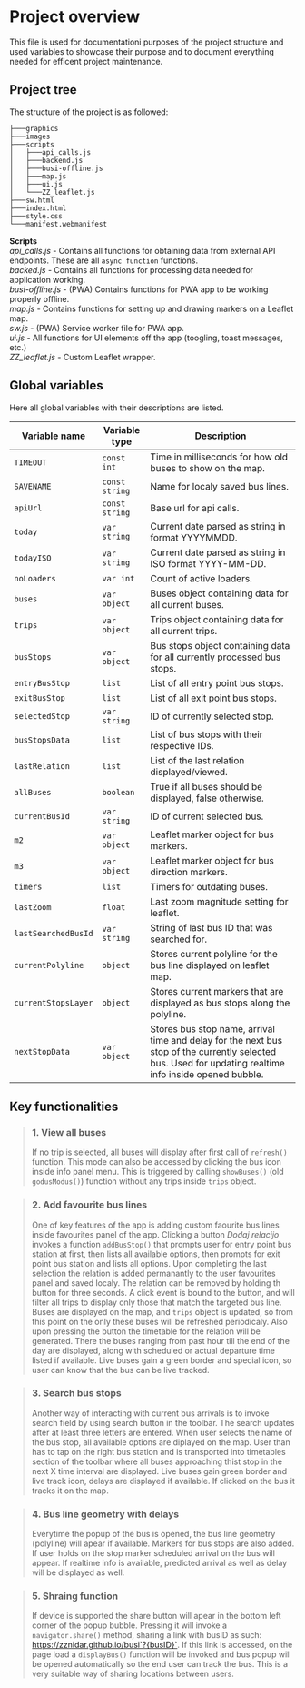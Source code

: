 # Project overview
This file is used for documentationi purposes of the project structure and used variables to showcase their purpose and to document everything needed for efficent project maintenance. 

## Project tree
The structure of the project is as followed:

    ├───graphics
    ├───images
    ├───scripts
    │   ├───api_calls.js
    │   ├───backend.js
    │   ├───busi-offline.js
    │   ├───map.js
    │   ├───ui.js
    │   └───ZZ_leaflet.js
    ├───sw.html
    ├───index.html
    ├───style.css
    └───manifest.webmanifest

**Scripts**<br>
*api_calls.js* - Contains all functions for obtaining data from external API endpoints. These are all `async function` functions. <br>
*backed.js* - Contains all functions for processing data needed for application working. <br>
*busi-offline.js* - (PWA) Contains functions for PWA app to be working properly offline. <br>
*map.js* - Contains functions for setting up and drawing markers on a Leaflet map. <br>
*sw.js* - (PWA) Service worker file for PWA app. <br>
*ui.js* - All functions for UI elements off the app (toogling, toast messages, etc.) <br>
*ZZ_leaflet.js* - Custom Leaflet wrapper.

## Global variables
Here all global variables with their descriptions are listed.

| **Variable name** | **Variable type** | **Description**                                                             |
|------------------ |-------------------|-----------------------------------------------------------------------------|
|`TIMEOUT`|`const int`|Time in milliseconds for how old buses to show on the map.|
|`SAVENAME`|`const string`|Name for localy saved bus lines.|
|`apiUrl` |`const string`| Base url for api calls. |
|`today`|`var string`|Current date parsed as string in format YYYYMMDD.|
|`todayISO`|`var string`|Current date parsed as string in ISO format YYYY-MM-DD.|
|`noLoaders`|`var int`| Count of active loaders. |
|`buses`|`var object`| Buses object containing data for all current buses.|
|`trips`|`var object`| Trips object containing data for all current trips.|
|`busStops`|`var object`|Bus stops object containing data for all currently processed bus stops.|
|`entryBusStop`|`list`|List of all entry point bus stops.|
|`exitBusStop`|`list`|List of all exit point bus stops.|
|`selectedStop`|`var string`|ID of currently selected stop.|
|`busStopsData`|`list`|List of bus stops with their respective IDs.|
|`lastRelation`|`list`|List of the last relation displayed/viewed.|
|`allBuses`|`boolean`|True if all buses should be displayed, false otherwise.|
|`currentBusId`|`var string`|ID of current selected bus.|
|`m2`|`var object`|Leaflet marker object for bus markers.|
|`m3`|`var object`|Leaflet marker object for bus direction markers.|
|`timers`|`list`|Timers for outdating buses.|
|`lastZoom`|`float`|Last zoom magnitude setting for leaflet.|
|`lastSearchedBusId`|`var string`|String of last bus ID that was searched for.|
|`currentPolyline`|`object`|Stores current polyline for the bus line displayed on leaflet map.|
|`currentStopsLayer`|`object`|Stores current markers that are displayed as bus stops along the polyline.|
|`nextStopData`|`var object`|Stores bus stop name, arrival time and delay for the next bus stop of the currently selected bus. Used for updating realtime info inside opened bubble.|

## Key functionalities
> ### 1. View all buses
> If no trip is selected, all buses will display after first call of `refresh()` function. This mode can also be accessed by clicking the bus icon inside info panel menu. This is triggered by calling `showBuses()` (old `godusModus()`) function without any trips inside `trips` object.

>### 2. Add favourite bus lines
>One of key features of the app is adding custom faourite bus lines inside favourites panel of the app. Clicking a button *Dodaj relacijo* invokes a function `addBusStop()` that prompts user for entry point bus station at first, then lists all available options, then prompts for exit point bus station and lists all options. Upon completing the last selection the relation is added permanantly to the user favourites panel and saved localy. The relation can be removed by holding th button for three seconds. A click event is bound to the button, and will filter all trips to display only those that match the targeted bus line. Buses are displayed on the map, and `trips` object is updated, so from this point on the only these buses will be refreshed periodicaly. Also upon pressing the button the timetable for the relation will be generated. There the buses ranging from past hour till the end of the day are displayed, along with scheduled or actual departure time listed if available. Live buses gain a green border and special icon, so user can know that the bus can be live tracked. 

>### 3. Search bus stops
> Another way of interacting with current bus arrivals is to invoke search field by using search button in the toolbar. The search updates after at least three letters are entered. When user selects the name of the bus stop, all available options are diplayed on the map. User than has to tap on the right bus station and is transported into timetables section of the toolbar where all buses approaching thist stop in the next X time interval are displayed. Live buses gain green border and live track icon, delays are displayed if available. If clicked on the bus it tracks it on the map.

>### 4. Bus line geometry with delays
> Everytime the popup of the bus is opened, the bus line geometry (polyline) will apear if available. Markers for bus stops are also added. If user holds on the stop marker scheduled arrival on the bus will appear. If realtime info is available, predicted arrival as well as delay will be displayed as well.

>### 5. Shraing function
> If device is supported the share button will apear in the bottom left corner of the popup bubble. Pressing it will invoke a `navigator.share()` method, sharing a link with busID as such: https://zznidar.github.io/busi`?{busID}`. If this link is accessed, on the page load a `displayBus()` function will be invoked and bus popup will be opened automatically so the end user can track the bus. This is a very suitable way of sharing locations between users.